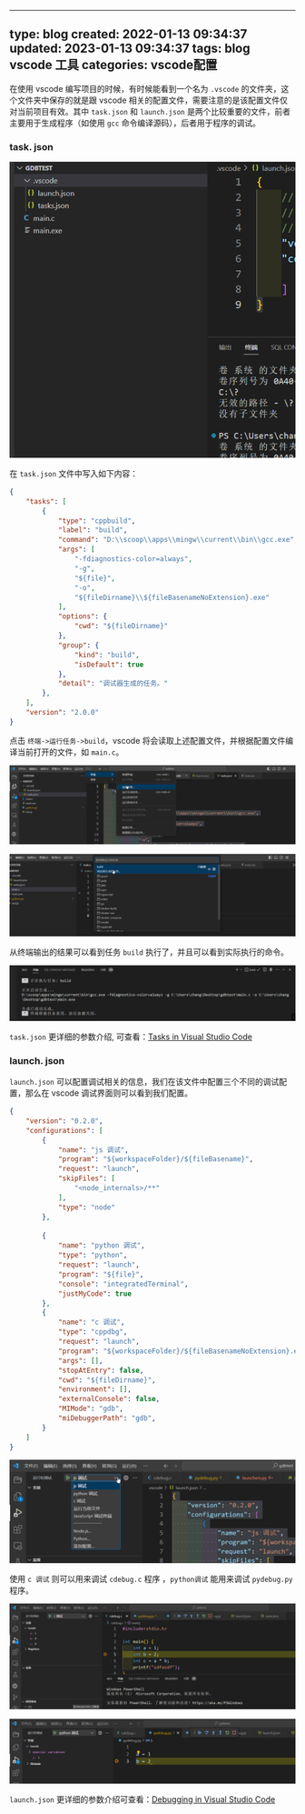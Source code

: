 
---
type: blog
created: 2022-01-13 09:34:37
updated: 2023-01-13 09:34:37
tags: blog vscode 工具
categories: vscode配置
---


在使用 vscode 编写项目的时候，有时候能看到一个名为 `.vscode` 的文件夹，这个文件夹中保存的就是跟 vscode 相关的配置文件，需要注意的是该配置文件仅对当前项目有效。其中 `task.json` 和 `launch.json` 是两个比较重要的文件，前者主要用于生成程序（如使用 `gcc` 命令编译源码），后者用于程序的调试。

### task. json

![](附件/image/VScode中的task.json和launch.json_image_1.png)

在 `task.json` 文件中写入如下内容：

```json
{
    "tasks": [
        {
            "type": "cppbuild",
            "label": "build",
            "command": "D:\\scoop\\apps\\mingw\\current\\bin\\gcc.exe",
            "args": [
                "-fdiagnostics-color=always",
                "-g",
                "${file}",
                "-o",
                "${fileDirname}\\${fileBasenameNoExtension}.exe"
            ],
            "options": {
                "cwd": "${fileDirname}"
            },
            "group": {
                "kind": "build",
                "isDefault": true
            },
            "detail": "调试器生成的任务。"
        },
    ],
    "version": "2.0.0"
}
```

点击 `终端->运行任务->build`，vscode 将会读取上述配置文件，并根据配置文件编译当前打开的文件，如 `main.c`。

![](附件/image/VScode中的task.json和launch.json_image_2.png)

![](附件/image/VScode中的task.json和launch.json_image_3.png)

从终端输出的结果可以看到任务 `build` 执行了，并且可以看到实际执行的命令。

![](附件/image/VScode中的task.json和launch.json_image_4.png)

`task.json` 更详细的参数介绍, 可查看：[Tasks in Visual Studio Code](https://code.visualstudio.com/docs/editor/tasks)

### launch. json

`launch.json` 可以配置调试相关的信息，我们在该文件中配置三个不同的调试配置，那么在 vscode 调试界面则可以看到我们配置。

```json
{
    "version": "0.2.0",
    "configurations": [
        {
            "name": "js 调试",
            "program": "${workspaceFolder}/${fileBasename}",
            "request": "launch",
            "skipFiles": [
                "<node_internals>/**"
            ],
            "type": "node"
        },

        {
            "name": "python 调试",
            "type": "python",
            "request": "launch",
            "program": "${file}",
            "console": "integratedTerminal",
            "justMyCode": true
        },
        {
            "name": "c 调试",
            "type": "cppdbg",
            "request": "launch",
            "program": "${workspaceFolder}/${fileBasenameNoExtension}.exe",
            "args": [],
            "stopAtEntry": false,
            "cwd": "${fileDirname}",
            "environment": [],
            "externalConsole": false,
            "MIMode": "gdb",
            "miDebuggerPath": "gdb",
        }
    ]
}
```

![](附件/image/VScode中的task.json和launch.json_image_5.png)

使用 `c 调试` 则可以用来调试 `cdebug.c` 程序 ，`python调试` 能用来调试 `pydebug.py` 程序。

![](附件/image/VScode中的task.json和launch.json_image_6.png)

![](附件/image/VScode中的task.json和launch.json_image_7.png)

`launch.json` 更详细的参数介绍可查看：[Debugging in Visual Studio Code](https://code.visualstudio.com/docs/editor/debugging)